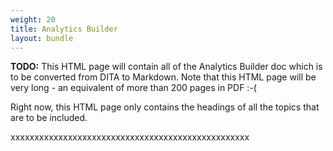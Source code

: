 ```yaml
---
weight: 20
title: Analytics Builder
layout: bundle
---
```


**TODO:** This HTML page will contain all of the Analytics Builder doc which is to be converted from DITA to Markdown.
Note that this HTML page will be very long - an equivalent of more than 200 pages in PDF :-(

Right now, this HTML page only contains the headings of all the topics that are to be included.

xxxxxxxxxxxxxxxxxxxxxxxxxxxxxxxxxxxxxxxxxxxxxxxxxx
